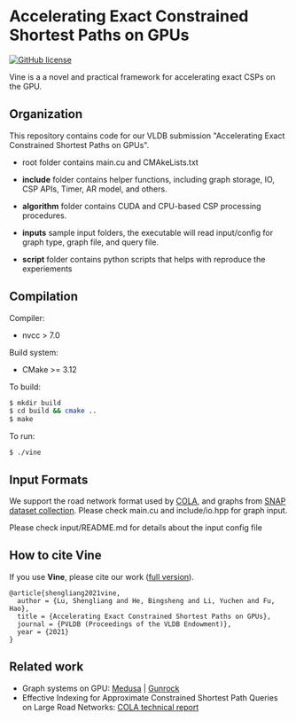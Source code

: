 # Accelerating Exact Constrained Shortest Paths on GPUs

[![GitHub license](https://img.shields.io/badge/license-apache2-yellowgreen)](./LICENSE)

Vine is a a novel and practical framework for accelerating exact CSPs on the GPU.


Organization
--------

This repository contains code for our VLDB submission "Accelerating Exact Constrained Shortest Paths on GPUs".

- root folder contains main.cu and CMAkeLists.txt

- **include** folder contains helper functions, including graph storage, IO, CSP APIs, Timer, AR model, and others.

- **algorithm** folder contains CUDA and CPU-based CSP processing procedures.

- **inputs** sample input folders, the executable will read input/config for graph type, graph file, and query file.

- **script** folder contains python scripts that helps with reproduce the experiements

Compilation
--------

Compiler:
* nvcc > 7.0

Build system:
* CMake >= 3.12


To build:
```sh
$ mkdir build
$ cd build && cmake ..
$ make
```

To run:

```
$ ./vine
```

Input Formats
-----------
We support the road network format used by [COLA](https://sourceforge.net/projects/cola2016/), and graphs from  [SNAP dataset collection](https://snap.stanford.edu/data/index.html). Please check main.cu and include/io.hpp for graph input.

Please check input/README.md for details about the input config file

## How to cite **Vine** 
If you use **Vine**, please cite our work ([full version](https://www.comp.nus.edu.sg/~hebs/pub/vine20.pdf)).
```
@article{shengliang2021vine,
  author = {Lu, Shengliang and He, Bingsheng and Li, Yuchen and Fu, Hao},
  title = {Accelerating Exact Constrained Shortest Paths on GPUs},
  journal = {PVLDB (Proceedings of the VLDB Endowment)},
  year = {2021}
}
```

## Related work
* Graph systems on GPU: [Medusa](https://github.com/Xtra-Computing/Medusa) | [Gunrock](https://github.com/gunrock/gunrock/) 
* Effective Indexing for Approximate Constrained Shortest Path Queries on Large Road Networks: [COLA technical report](https://sites.google.com/site/colatr2016/)
